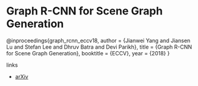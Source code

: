 # Graph R-CNN for Scene Graph Generation

@inproceedings{graph_rcnn_eccv18,
  author    = {Jianwei Yang and
               Jiansen Lu and
               Stefan Lee and
               Dhruv Batra and
               Devi Parikh},
  title     = {Graph R-CNN for Scene Graph Generation},
  booktitle = {ECCV},
  year      = {2018}
}

links
- [arXiv](https://arxiv.org/abs/1808.00191)
